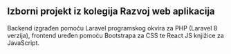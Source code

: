 ## Izborni projekt iz kolegija Razvoj web aplikacija
Backend izgrađen pomoću Laravel programskog okvira za PHP (Laravel 8 verzija), frontend uređen pomoću Bootstrapa za CSS te React JS knjižice za JavaScript.
